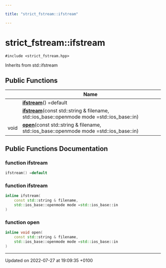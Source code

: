 ```yaml
---

title: "strict_fstream::ifstream"

---
```


# strict_fstream::ifstream






`#include <strict_fstream.hpp>`

Inherits from std::ifstream

## Public Functions

|                | Name           |
| -------------- | -------------- |
| | **[ifstream](http://example.org/classes/classstrict__fstream_1_1ifstream/#function-ifstream)**() =default |
| | **[ifstream](http://example.org/classes/classstrict__fstream_1_1ifstream/#function-ifstream)**(const std::string & filename, std::ios_base::openmode mode =std::ios_base::in) |
| void | **[open](http://example.org/classes/classstrict__fstream_1_1ifstream/#function-open)**(const std::string & filename, std::ios_base::openmode mode =std::ios_base::in) |

## Public Functions Documentation

### function ifstream

```cpp
ifstream() =default
```


### function ifstream

```cpp
inline ifstream(
    const std::string & filename,
    std::ios_base::openmode mode =std::ios_base::in
)
```


### function open

```cpp
inline void open(
    const std::string & filename,
    std::ios_base::openmode mode =std::ios_base::in
)
```


-------------------------------

Updated on 2022-07-27 at 19:09:35 +0100